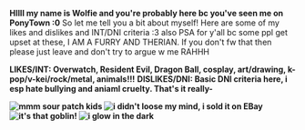 <b>HIIII my name is Wolfie and you're probably here bc you've seen me on PonyTown :0</b>
So let me tell you a bit about myself! Here are some of my likes and dislikes and INT/DNI criteria :3
also PSA for y'all bc some ppl get upset at these, I AM A FURRY AND THERIAN. If you don't fw that then please just leave and don't try to argue w me RAHHH

<b>LIKES/INT: Overwatch, Resident Evil, Dragon Ball, cosplay, art/drawing, k-pop/v-kei/rock/metal, animals!!!</b>
<b>DISLIKES/DNI: Basic DNI criteria here, i esp hate bullying and aniaml cruelty. That's it really-<b>

<img src="https://gifcity.carrd.co/assets/images/gallery50/331039be.png?v=dc8076d6" alt="mmm sour patch kids"> <img src="https://gifcity.carrd.co/assets/images/gallery131/0369c4e4.jpg?v=dc8076d6" alt="i didn't loose my mind, i sold it on EBay">
<img src="https://gifcity.carrd.co/assets/images/gallery18/3c5008c4.gif?v=dc8076d6" alt="it's that goblin!"> <img src="https://gifcity.carrd.co/assets/images/gallery18/cb0f5b2c.gif?v=dc8076d6" alt="i glow in the dark">
